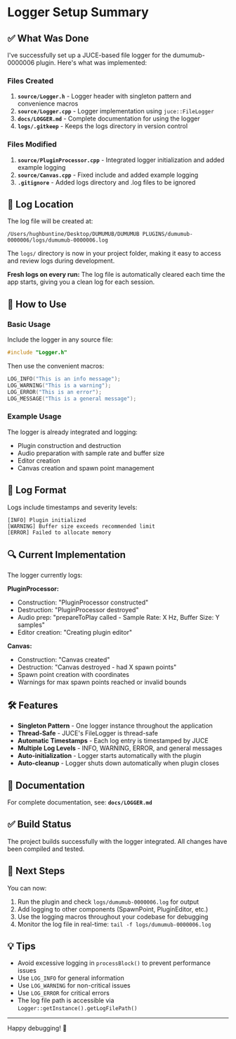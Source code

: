 # Logger Setup Summary

## ✅ What Was Done

I've successfully set up a JUCE-based file logger for the dumumub-0000006 plugin. Here's what was implemented:

### Files Created

1. **`source/Logger.h`** - Logger header with singleton pattern and convenience macros
2. **`source/Logger.cpp`** - Logger implementation using `juce::FileLogger`
3. **`docs/LOGGER.md`** - Complete documentation for using the logger
4. **`logs/.gitkeep`** - Keeps the logs directory in version control

### Files Modified

1. **`source/PluginProcessor.cpp`** - Integrated logger initialization and added example logging
2. **`source/Canvas.cpp`** - Fixed include and added example logging
3. **`.gitignore`** - Added logs directory and .log files to be ignored

## 📁 Log Location

The log file will be created at:
```
/Users/hughbuntine/Desktop/DUMUMUB/DUMUMUB PLUGINS/dumumub-0000006/logs/dumumub-0000006.log
```

The `logs/` directory is now in your project folder, making it easy to access and review logs during development.

**Fresh logs on every run:** The log file is automatically cleared each time the app starts, giving you a clean log for each session.

## 🚀 How to Use

### Basic Usage

Include the logger in any source file:
```cpp
#include "Logger.h"
```

Then use the convenient macros:
```cpp
LOG_INFO("This is an info message");
LOG_WARNING("This is a warning");
LOG_ERROR("This is an error");
LOG_MESSAGE("This is a general message");
```

### Example Usage

The logger is already integrated and logging:
- Plugin construction and destruction
- Audio preparation with sample rate and buffer size
- Editor creation
- Canvas creation and spawn point management

## 📝 Log Format

Logs include timestamps and severity levels:
```
[INFO] Plugin initialized
[WARNING] Buffer size exceeds recommended limit
[ERROR] Failed to allocate memory
```

## 🔍 Current Implementation

The logger currently logs:

**PluginProcessor:**
- Construction: "PluginProcessor constructed"
- Destruction: "PluginProcessor destroyed"
- Audio prep: "prepareToPlay called - Sample Rate: X Hz, Buffer Size: Y samples"
- Editor creation: "Creating plugin editor"

**Canvas:**
- Construction: "Canvas created"
- Destruction: "Canvas destroyed - had X spawn points"
- Spawn point creation with coordinates
- Warnings for max spawn points reached or invalid bounds

## 🛠️ Features

- **Singleton Pattern** - One logger instance throughout the application
- **Thread-Safe** - JUCE's FileLogger is thread-safe
- **Automatic Timestamps** - Each log entry is timestamped by JUCE
- **Multiple Log Levels** - INFO, WARNING, ERROR, and general messages
- **Auto-initialization** - Logger starts automatically with the plugin
- **Auto-cleanup** - Logger shuts down automatically when plugin closes

## 📖 Documentation

For complete documentation, see: **`docs/LOGGER.md`**

## ✅ Build Status

The project builds successfully with the logger integrated. All changes have been compiled and tested.

## 🎯 Next Steps

You can now:
1. Run the plugin and check `logs/dumumub-0000006.log` for output
2. Add logging to other components (SpawnPoint, PluginEditor, etc.)
3. Use the logging macros throughout your codebase for debugging
4. Monitor the log file in real-time: `tail -f logs/dumumub-0000006.log`

## 💡 Tips

- Avoid excessive logging in `processBlock()` to prevent performance issues
- Use `LOG_INFO` for general information
- Use `LOG_WARNING` for non-critical issues
- Use `LOG_ERROR` for critical errors
- The log file path is accessible via `Logger::getInstance().getLogFilePath()`

---

Happy debugging! 🐛
